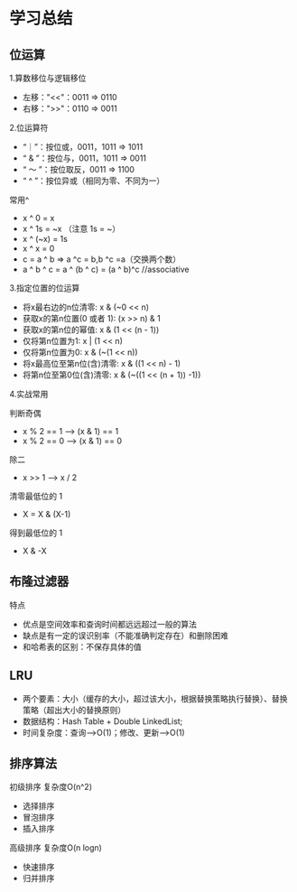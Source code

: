 # 学习总结

## 位运算

1.算数移位与逻辑移位

- 左移："<<"：0011 => 0110
- 右移：">>"：0110 => 0011

2.位运算符

- “｜”：按位或，0011，1011 => 1011
- “ & ”：按位与，0011，1011 => 0011
- “ ～ ”：按位取反，0011 => 1100
- “ ^ ”：按位异或（相同为零、不同为一）

常用^

- x ^ 0 = x
- x ^ 1s = ~x （注意 1s = ~）
- x ^ (~x) = 1s
- x ^ x = 0
- c = a ^ b => a ^c = b,b ^c =a（交换两个数）
- a ^ b ^ c = a ^ (b ^ c) = (a ^ b)^c //associative

3.指定位置的位运算

- 将x最右边的n位清零: x & (~0 << n)
- 获取x的第n位置(0 或者 1): (x >> n) & 1
- 获取x的第n位的幂值: x & (1 << (n - 1))
- 仅将第n位置为1: x | (1 << n)
- 仅将第n位置为0: x & (~(1 << n))
- 将x最高位至第n位(含)清零: x & ((1 << n) - 1)
- 将第n位至第0位(含)清零: x & (~((1 << (n + 1)) -1))

4.实战常用

判断奇偶

- x % 2 == 1 —> (x & 1) == 1
- x % 2 == 0 —> (x & 1) == 0

除二

- x >> 1 —> x / 2

清零最低位的 1

- X = X & (X-1)

得到最低位的 1

- X & -X

## 布隆过滤器

特点

- 优点是空间效率和查询时间都远远超过一般的算法
- 缺点是有一定的误识别率（不能准确判定存在）和删除困难
- 和哈希表的区别：不保存具体的值

## LRU

- 两个要素：大小（缓存的大小，超过该大小，根据替换策略执行替换）、替换策略（超出大小的替换原则）
- 数据结构：Hash Table + Double LinkedList;
- 时间复杂度：查询-->O(1)；修改、更新-->O(1)

## 排序算法

初级排序 复杂度O(n^2)

- 选择排序
- 冒泡排序
- 插入排序

高级排序 复杂度O(n logn)

- 快速排序
- 归并排序
